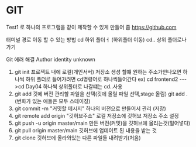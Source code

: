 # GIT
Test1
로 하나의 프로그램을 같이 제작할 수 있게 만들어 줌
    https://github.com
    
터미널 
    경로 이동 할 수 있는 방법
    cd 하위 폴더ㅓ
        (하위폴더 이동)
    cd.. 상위 폴더로나가기

Git 에러 해결
    Author identity unknown
    </p>
    <ol>
        <li>git init
            프로젝트 내에 로컬(개인서버) 저장소 생성
            할떄 원하는 주소가안나오면 하나씩 하위 폴더로 들어가려면 cd명령어로 하나씩들어간다
           ex) cd frontend2  --->cd Day04
            하나씩 상위폴더로 나갈떄는 cd..사용
        </li>
        <li>git add
            깃에 버전 관리할 파일을 선택(깃에 올릴 파일 선택,stage 올림)
            git add . (변화가 있는 애들은 모두 스테이징)
        </li>
        <li>
            git commit -m "커밋할 메시지"
        하나의 버전으로 만들어서 관리 (저장)
        </li>
        <li>
            git remote add origin "깃허브주소"
        로컬 저장소에 깃허브 저장소 주소 설정
        </li>
        <li>
            git push -u origin master/main
        만든 버전(커밋)을 깃허브에 올리는것(밀어넣다)
        </li>
        <li>
            git pull origin master/main
        깃허브에 업데이트 된 내용을 받는 것
        </li>
        <li>git clone
            깃허브에 올라와있는 다른 파일들 내려받기(처음)</li>
    </ol>
